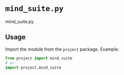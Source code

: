 # `mind_suite.py`

mind_suite.py

## Usage

Import the module from the `project` package. Example:

```python
from project import mind_suite
# or
import project.mind_suite
```

